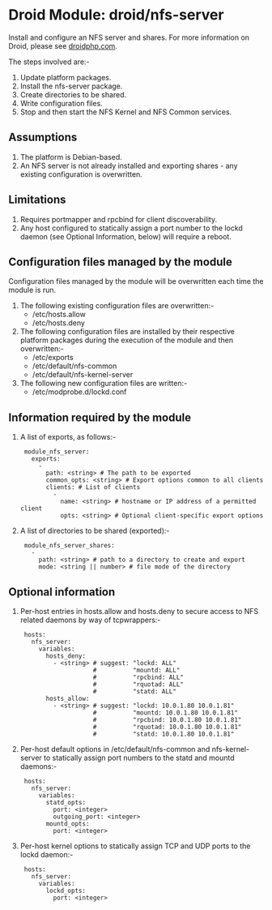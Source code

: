 # Droid Module: droid/nfs-server

Install and configure an NFS server and shares. For more information on Droid,
please see [droidphp.com](http://droidphp.com).

The steps involved are:-

1. Update platform packages.
2. Install the nfs-server package.
3. Create directories to be shared.
4. Write configuration files.
5. Stop and then start the NFS Kernel and NFS Common services.


## Assumptions

1. The platform is Debian-based.
2. An NFS server is not already installed and exporting shares - any existing
   configuration is overwritten.


## Limitations

1. Requires portmapper and rpcbind for client discoverability.
2. Any host configured to statically assign a port number to the lockd daemon
   (see Optional Information, below) will require a reboot.


## Configuration files managed by the module

Configuration files managed by the module will be overwritten each time the
module is run.

1. The following existing configuration files are overwritten:-
   - /etc/hosts.allow
   - /etc/hosts.deny
2. The following configuration files are installed by their respective platform
   packages during the execution of the module and then overwritten:-
   - /etc/exports
   - /etc/default/nfs-common
   - /etc/default/nfs-kernel-server
3. The following new configuration files are written:-
   - /etc/modprobe.d/lockd.conf


## Information required by the module

1. A list of exports, as follows:-

        module_nfs_server:
          exports:
            -
              path: <string> # The path to be exported
              common_opts: <string> # Export options common to all clients
              clients: # List of clients
                -
                  name: <string> # hostname or IP address of a permitted client
                  opts: <string> # Optional client-specific export options

2. A list of directories to be shared (exported):-

        module_nfs_server_shares:
          -
            path: <string> # path to a directory to create and export
            mode: <string || number> # file mode of the directory


## Optional information

1. Per-host entries in hosts.allow and hosts.deny to secure access to NFS
   related daemons by way of tcpwrappers:-

        hosts:
          nfs_server:
            variables:
              hosts_deny:
                - <string> # suggest: "lockd: ALL"
                           #          "mountd: ALL"
                           #          "rpcbind: ALL"
                           #          "rquotad: ALL"
                           #          "statd: ALL"
              hosts_allow:
                - <string> # suggest: "lockd: 10.0.1.80 10.0.1.81"
                           #          "mountd: 10.0.1.80 10.0.1.81"
                           #          "rpcbind: 10.0.1.80 10.0.1.81"
                           #          "rquotad: 10.0.1.80 10.0.1.81"
                           #          "statd: 10.0.1.80 10.0.1.81"

2. Per-host default options in /etc/default/nfs-common and nfs-kernel-server to
   statically assign port numbers to the statd and mountd daemons:-

        hosts:
          nfs_server:
            variables:
              statd_opts:
                port: <integer>
                outgoing_port: <integer>
              mountd_opts:
                port: <integer>

3. Per-host kernel options to statically assign TCP and UDP ports to the lockd
   daemon:-

        hosts:
          nfs_server:
            variables:
              lockd_opts:
                port: <integer>
